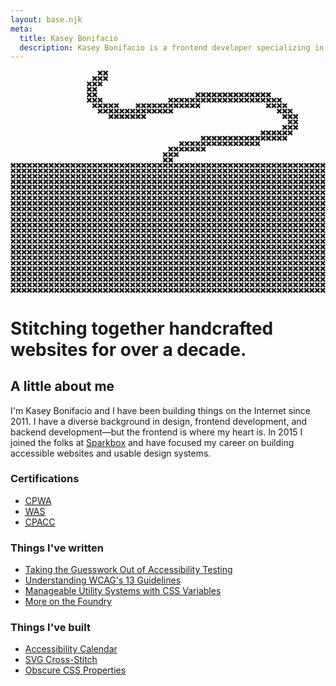 ```yaml
---
layout: base.njk
meta:
  title: Kasey Bonifacio
  description: Kasey Bonifacio is a frontend developer specializing in accessibility and design systems.
---
```


<div class="hero">
  <svg xmlns="http://www.w3.org/2000/svg" xmlns:xlink="http://www.w3.org/1999/xlink" viewBox="0 0 580 410" xml:space="preserve" class="hero__keyboard" aria-hidden="true">
    <defs>
      <marker id="boardX" viewBox="0 0 10 10" markerWidth="10" markerHeight="10" class="board">
        <line stroke-width="3" stroke-linecap="round" x1="2" y1="2" x2="8" y2="8" stroke="currentColor" />
        <line stroke-width="3" stroke-linecap="round" x1="2" y1="8" x2="8" y2="2" stroke="currentColor" />
      </marker>
      <marker id="featuredX" viewBox="0 0 10 10" markerWidth="10" markerHeight="10" class="featured">
        <line stroke-width="3" stroke-linecap="round" x1="2" y1="2" x2="8" y2="8" stroke="currentColor" />
        <line stroke-width="3" stroke-linecap="round" x1="2" y1="8" x2="8" y2="2" stroke="currentColor" />
      </marker>
      <marker id="keyX" viewBox="0 0 10 10" markerWidth="10" markerHeight="10" class="key">
        <line stroke-width="3" stroke-linecap="round" x1="2" y1="2" x2="8" y2="8" stroke="currentColor" />
        <line stroke-width="3" stroke-linecap="round" x1="2" y1="8" x2="8" y2="2" stroke="currentColor" />
      </marker>
      <symbol id="boardRow" width="590" height="10">
        <path d="M0 0 10 0 20 0 30 0 40 0 50 0 60 0 70 0 80 0 90 0 100 0 110 0 120 0 130 0 140 0 150 0 160 0 170 0 180 0 190 0 200 0 210 0 220 0 230 0 240 0 250 0 260 0 270 0 280 0 290 0 300 0 310 0 320 0 330 0 340 0 350 0 360 0 370 0 380 0 390 0 400 0 410 0 420 0 430 0 440 0 450 0 460 0 470 0 480 0 490 0 500 0 510 0 520 0 530 0 540 0 550 0 560 0 570 0" marker-start="url(#boardX)" marker-mid="url(#boardX)" marker-end="url(#boardX)" />
      </symbol>
      <symbol id="boardCol">
        <path d="M0 0 0 10 0 20" marker-start="url(#boardX)" marker-mid="url(#boardX)" marker-end="url(#boardX)" />
      </symbol>
      <!-- Keys -->
      <symbol id="key">
        <path d="M0 0 10 0 20 0 30 0 40 0 50 0 60 0 70 0" marker-start="url(#keyX)" marker-mid="url(#keyX)" marker-end="url(#keyX)" />
        <path d="M0 10 10 10 20 10 30 10 40 10 50 10 60 10 70 10" marker-start="url(#keyX)" marker-mid="url(#keyX)" marker-end="url(#keyX)" />
        <path d="M0 20 10 20 20 20 30 20 40 20 50 20 60 20 70 20" marker-start="url(#keyX)" marker-mid="url(#keyX)" marker-end="url(#keyX)" />
      </symbol>
      <symbol id="featuredKey">
        <path d="M0 0 10 0 20 0 30 0 40 0 50 0 60 0 70 0 80 0 90 0 100 0 110 0 120 0 130 0 140 0 150 0 160 0 170 0 180 0 190 0 200 0 210 0 220 0" marker-start="url(#featuredX)" marker-mid="url(#featuredX)" marker-end="url(#featuredX)"></path>
        <path d="M0 10 10 10 20 10 30 10 40 10 50 10 60 10 70 10 80 10 90 10 100 10 110 10 120 10 130 10 140 10 150 10 160 10 170 10 180 10 190 10 200 10 210 10 220 10" marker-start="url(#featuredX)" marker-mid="url(#featuredX)" marker-end="url(#featuredX)"></path>
        <path d="M0 20 10 20 20 20 30 20 40 20 50 20 60 20 70 20 80 20 90 20 100 20 110 20 120 20 130 20 140 20 150 20 160 20 170 20 180 20 190 20 200 20 210 20 220 20" marker-start="url(#featuredX)" marker-mid="url(#featuredX)" marker-end="url(#featuredX)"></path>
      </symbol>
    </defs>
    <!-- Cord -->
    <path d="M160 0 170 0" marker-start="url(#boardX)" marker-mid="url(#boardX)" marker-end="url(#boardX)"></path>
    <path d="M150 10 160 10 170 10" marker-start="url(#boardX)" marker-mid="url(#boardX)" marker-end="url(#boardX)"></path>
    <path d="M140 20 150 20 160 20" marker-start="url(#boardX)" marker-mid="url(#boardX)" marker-end="url(#boardX)"></path>
    <path d="M140 30 150 30" marker-start="url(#boardX)" marker-mid="url(#boardX)" marker-end="url(#boardX)"></path>
    <path d="M140 40 150 40 340 40 350 40 360 40 370 40 380 40 390 40 400 40 410 40 420 40 430 40 440 40 450 40 460 40 470 40" marker-start="url(#boardX)" marker-mid="url(#boardX)" marker-end="url(#boardX)"></path>
    <path d="M140 50 150 50 160 50 290 50 300 50 310 50 320 50 330 50 340 50 350 50 360 50 370 50 380 50 390 50 400 50 410 50 420 50 430 50 440 50 450 50 460 50 470 50 480 50 490 50" marker-start="url(#boardX)" marker-mid="url(#boardX)" marker-end="url(#boardX)"></path>
    <path d="M150 60 160 60 170 60 180 60 190 60 230 60 240 60 250 60 260 60 270 60 280 60 290 60 300 60 310 60 320 60 330 60 340 60 470 60 480 60 490 60 500 60" marker-start="url(#boardX)" marker-mid="url(#boardX)" marker-end="url(#boardX)"></path>
    <path d="M160 70 170 70 180 70 190 70 200 70 210 70 220 70 230 70 240 70 250 70 260 70 270 70 280 70 290 70 490 70 500 70 510 70" marker-start="url(#boardX)" marker-mid="url(#boardX)" marker-end="url(#boardX)"></path>
    <path d="M180 80 190 80 200 80 210 80 220 80 230 80 240 80 500 80 510 80 520 80" marker-start="url(#boardX)" marker-mid="url(#boardX)" marker-end="url(#boardX)"></path>
    <path d="M510 90 520 90" marker-start="url(#boardX)" marker-mid="url(#boardX)" marker-end="url(#boardX)"></path>
    <path d="M500 100 510 100 520 100" marker-start="url(#boardX)" marker-mid="url(#boardX)" marker-end="url(#boardX)"></path>
    <path d="M460 110 470 110 480 110 490 110 500 110 510 110" marker-start="url(#boardX)" marker-mid="url(#boardX)" marker-end="url(#boardX)"></path>
    <path d="M350 120 360 120 370 120 380 120 390 120 400 120 410 120 420 120 430 120 440 120 450 120 460 120 470 120 480 120 490 120 500 120" marker-start="url(#boardX)" marker-mid="url(#boardX)" marker-end="url(#boardX)"></path>
    <path d="M310 130 320 130 330 130 340 130 350 130 360 130 370 130 380 130 390 130 400 130 410 130 420 130 430 130 440 130 450 130" marker-start="url(#boardX)" marker-mid="url(#boardX)" marker-end="url(#boardX)"></path>
    <path d="M290 140 300 140 310 140 320 140 330 140 340 140 350 140" marker-start="url(#boardX)" marker-mid="url(#boardX)" marker-end="url(#boardX)"></path>
    <path d="M280 150 290 150 300 150" marker-start="url(#boardX)" marker-mid="url(#boardX)" marker-end="url(#boardX)"></path>
    <path d="M280 160 290 160" marker-start="url(#boardX)" marker-mid="url(#boardX)" marker-end="url(#boardX)"></path>
    <!-- Board Row 1 -->
    <use xlink:href="#boardRow" x="0" y="170"></use>
    <!-- Key Row 1 -->
    <use xlink:href="#boardCol" x="0" y="180" height="20" width="10"></use>
    <use xlink:href="#featuredKey" x="10" y="180" height="20" width="40"></use>
    <use xlink:href="#boardCol" x="50" y="180" height="20" width="10"></use>
    <use xlink:href="#key" x="60" y="180" height="20" width="30"></use>
    <use xlink:href="#boardCol" x="90" y="180" height="20" width="10"></use>
    <use xlink:href="#key" x="100" y="180" height="20" width="30"></use>
    <use xlink:href="#boardCol" x="130" y="180" height="20" width="10"></use>
    <use xlink:href="#key" x="140" y="180" height="20" width="30"></use>
    <use xlink:href="#boardCol" x="170" y="180" height="20" width="10"></use>
    <use xlink:href="#key" x="180" y="180" height="20" width="30"></use>
    <use xlink:href="#boardCol" x="210" y="180" height="20" width="10"></use>
    <use xlink:href="#key" x="220" y="180" height="20" width="30"></use>
    <use xlink:href="#boardCol" x="250" y="180" height="20" width="10"></use>
    <use xlink:href="#key" x="260" y="180" height="20" width="30"></use>
    <use xlink:href="#boardCol" x="290" y="180" height="20" width="10"></use>
    <use xlink:href="#key" x="300" y="180" height="20" width="30"></use>
    <use xlink:href="#boardCol" x="330" y="180" height="20" width="10"></use>
    <use xlink:href="#key" x="340" y="180" height="20" width="30"></use>
    <use xlink:href="#boardCol" x="370" y="180" height="20" width="10"></use>
    <use xlink:href="#key" x="380" y="180" height="20" width="30"></use>
    <use xlink:href="#boardCol" x="410" y="180" height="20" width="10"></use>
    <use xlink:href="#key" x="420" y="180" height="20" width="30"></use>
    <use xlink:href="#boardCol" x="450" y="180" height="20" width="10"></use>
    <use xlink:href="#key" x="460" y="180" height="20" width="30"></use>
    <use xlink:href="#boardCol" x="490" y="180" height="20" width="10"></use>
    <use xlink:href="#key" x="500" y="180" height="20" width="30"></use>
    <use xlink:href="#boardCol" x="530" y="180" height="20" width="10"></use>
    <use xlink:href="#key" x="540" y="180" height="20" width="30"></use>
    <use xlink:href="#boardCol" x="570" y="180" height="20" width="10"></use>
    <!-- Board Row 2 -->
    <use xlink:href="#boardRow" x="0" y="200"></use>
    <!-- Key Row 2 -->
    <use xlink:href="#boardCol" height="30" width="20" x="0" y="210"></use>
    <use xlink:href="#key" x="10" y="210" height="30" width="30"></use>
    <use xlink:href="#boardCol" height="30" width="20" x="40" y="210"></use>
    <use xlink:href="#key" x="50" y="210" height="30" width="30"></use>
    <use xlink:href="#boardCol" height="30" width="20" x="80" y="210"></use>
    <use xlink:href="#key" x="90" y="210" height="30" width="30"></use>
    <use xlink:href="#boardCol" height="30" width="20" x="120" y="210"></use>
    <use xlink:href="#key" x="130" y="210" height="30" width="30"></use>
    <use xlink:href="#boardCol" height="30" width="20" x="160" y="210"></use>
    <use xlink:href="#key" x="170" y="210" height="30" width="30"></use>
    <use xlink:href="#boardCol" height="30" width="20" x="200" y="210"></use>
    <use xlink:href="#key" x="210" y="210" height="30" width="30"></use>
    <use xlink:href="#boardCol" height="30" width="20" x="240" y="210"></use>
    <use xlink:href="#key" x="250" y="210" height="30" width="30"></use>
    <use xlink:href="#boardCol" height="30" width="20" x="280" y="210"></use>
    <use xlink:href="#key" x="290" y="210" height="30" width="30"></use>
    <use xlink:href="#boardCol" height="30" width="20" x="320" y="210"></use>
    <use xlink:href="#key" x="330" y="210" height="30" width="30"></use>
    <use xlink:href="#boardCol" height="30" width="20" x="360" y="210"></use>
    <use xlink:href="#key" x="370" y="210" height="30" width="30"></use>
    <use xlink:href="#boardCol" height="30" width="20" x="400" y="210"></use>
    <use xlink:href="#key" x="410" y="210" height="30" width="30"></use>
    <use xlink:href="#boardCol" height="30" width="20" x="440" y="210"></use>
    <use xlink:href="#key" x="450" y="210" height="30" width="30"></use>
    <use xlink:href="#boardCol" height="30" width="20" x="480" y="210"></use>
    <use xlink:href="#key" x="490" y="210" height="30" width="30"></use>
    <use xlink:href="#boardCol" height="30" width="20" x="520" y="210"></use>
    <use xlink:href="#key" x="530" y="210" height="30" width="40"></use>
    <use xlink:href="#boardCol" height="30" width="20" x="570" y="210"></use>
    <!-- Board Row 3 -->
    <use xlink:href="#boardRow" x="0" y="240"></use>
    <!-- Key Row 3 -->
    <use xlink:href="#boardCol" height="30" width="20" x="0" y="250"></use>
    <use xlink:href="#key" x="10" y="250" height="30" width="40"></use>
    <use xlink:href="#boardCol" height="30" width="20" x="50" y="250"></use>
    <use xlink:href="#key" x="60" y="250" height="30" width="30"></use>
    <use xlink:href="#boardCol" height="30" width="20" x="90" y="250"></use>
    <use xlink:href="#key" x="100" y="250" height="30" width="30"></use>
    <use xlink:href="#boardCol" height="30" width="20" x="130" y="250"></use>
    <use xlink:href="#key" x="140" y="250" height="30" width="30"></use>
    <use xlink:href="#boardCol" height="30" width="20" x="170" y="250"></use>
    <use xlink:href="#key" x="180" y="250" height="30" width="30"></use>
    <use xlink:href="#boardCol" height="30" width="20" x="210" y="250"></use>
    <use xlink:href="#key" x="220" y="250" height="30" width="30"></use>
    <use xlink:href="#boardCol" height="30" width="20" x="250" y="250"></use>
    <use xlink:href="#key" x="260" y="250" height="30" width="30"></use>
    <use xlink:href="#boardCol" height="30" width="20" x="290" y="250"></use>
    <use xlink:href="#key" x="300" y="250" height="30" width="30"></use>
    <use xlink:href="#boardCol" height="30" width="20" x="330" y="250"></use>
    <use xlink:href="#key" x="340" y="250" height="30" width="30"></use>
    <use xlink:href="#boardCol" height="30" width="20" x="370" y="250"></use>
    <use xlink:href="#key" x="380" y="250" height="30" width="30"></use>
    <use xlink:href="#boardCol" height="30" width="20" x="410" y="250"></use>
    <use xlink:href="#key" x="420" y="250" height="30" width="30"></use>
    <use xlink:href="#boardCol" height="30" width="20" x="450" y="250"></use>
    <use xlink:href="#key" x="460" y="250" height="30" width="30"></use>
    <use xlink:href="#boardCol" height="30" width="20" x="490" y="250"></use>
    <use xlink:href="#key" x="500" y="250" height="30" width="30"></use>
    <use xlink:href="#boardCol" height="30" width="20" x="530" y="250"></use>
    <use xlink:href="#key" x="540" y="250" height="30" width="30"></use>
    <use xlink:href="#boardCol" height="30" width="20" x="570" y="250"></use>
    <!-- Board Row 4 -->
    <use xlink:href="#boardRow" x="0" y="280"></use>
    <!-- Key Row 4 -->
    <use xlink:href="#boardCol" height="30" width="20" x="0" y="290"></use>
    <use xlink:href="#key" x="10" y="290" height="30" width="50"></use>
    <use xlink:href="#boardCol" height="30" width="20" x="60" y="290"></use>
    <use xlink:href="#key" x="70" y="290" height="30" width="30"></use>
    <use xlink:href="#boardCol" height="30" width="20" x="100" y="290"></use>
    <use xlink:href="#key" x="110" y="290" height="30" width="30"></use>
    <use xlink:href="#boardCol" height="30" width="20" x="140" y="290"></use>
    <use xlink:href="#key" x="150" y="290" height="30" width="30"></use>
    <use xlink:href="#boardCol" height="30" width="20" x="180" y="290"></use>
    <use xlink:href="#key" x="190" y="290" height="30" width="30"></use>
    <use xlink:href="#boardCol" height="30" width="20" x="220" y="290"></use>
    <use xlink:href="#key" x="230" y="290" height="30" width="30"></use>
    <use xlink:href="#boardCol" height="30" width="20" x="260" y="290"></use>
    <use xlink:href="#key" x="270" y="290" height="30" width="30"></use>
    <use xlink:href="#boardCol" height="30" width="20" x="300" y="290"></use>
    <use xlink:href="#key" x="310" y="290" height="30" width="30"></use>
    <use xlink:href="#boardCol" height="30" width="20" x="340" y="290"></use>
    <use xlink:href="#key" x="350" y="290" height="30" width="30"></use>
    <use xlink:href="#boardCol" height="30" width="20" x="380" y="290"></use>
    <use xlink:href="#key" x="390" y="290" height="30" width="30"></use>
    <use xlink:href="#boardCol" height="30" width="20" x="420" y="290"></use>
    <use xlink:href="#key" x="430" y="290" height="30" width="30"></use>
    <use xlink:href="#boardCol" height="30" width="20" x="460" y="290"></use>
    <use xlink:href="#key" x="470" y="290" height="30" width="30"></use>
    <use xlink:href="#boardCol" height="30" width="20" x="500" y="290"></use>
    <use xlink:href="#key" x="510" y="290" height="30" width="60"></use>
    <use xlink:href="#boardCol" height="30" width="20" x="570" y="290"></use>
    <!-- Board Row 5 -->
    <use xlink:href="#boardRow" x="0" y="320"></use>
    <!-- Key Row 5 -->
    <use xlink:href="#boardCol" height="30" width="20" x="0" y="330"></use>
    <use xlink:href="#key" x="10" y="330" height="30" width="70"></use>
    <use xlink:href="#boardCol" height="30" width="20" x="80" y="330"></use>
    <use xlink:href="#key" x="90" y="330" height="30" width="30"></use>
    <use xlink:href="#boardCol" height="30" width="20" x="120" y="330"></use>
    <use xlink:href="#key" x="130" y="330" height="30" width="30"></use>
    <use xlink:href="#boardCol" height="30" width="20" x="160" y="330"></use>
    <use xlink:href="#key" x="170" y="330" height="30" width="30"></use>
    <use xlink:href="#boardCol" height="30" width="20" x="200" y="330"></use>
    <use xlink:href="#key" x="210" y="330" height="30" width="30"></use>
    <use xlink:href="#boardCol" height="30" width="20" x="240" y="330"></use>
    <use xlink:href="#key" x="250" y="330" height="30" width="30"></use>
    <use xlink:href="#boardCol" height="30" width="20" x="280" y="330"></use>
    <use xlink:href="#key" x="290" y="330" height="30" width="30"></use>
    <use xlink:href="#boardCol" height="30" width="20" x="320" y="330"></use>
    <use xlink:href="#key" x="330" y="330" height="30" width="30"></use>
    <use xlink:href="#boardCol" height="30" width="20" x="360" y="330"></use>
    <use xlink:href="#key" x="370" y="330" height="30" width="30"></use>
    <use xlink:href="#boardCol" height="30" width="20" x="400" y="330"></use>
    <use xlink:href="#key" x="410" y="330" height="30" width="30"></use>
    <use xlink:href="#boardCol" height="30" width="20" x="440" y="330"></use>
    <use xlink:href="#key" x="450" y="330" height="30" width="30"></use>
    <use xlink:href="#boardCol" height="30" width="20" x="480" y="330"></use>
    <use xlink:href="#key" x="490" y="330" height="30" width="80"></use>
    <use xlink:href="#boardCol" height="30" width="20" x="570" y="330"></use>
    <!-- Board Row 6 -->
    <use xlink:href="#boardRow" x="0" y="360"></use>
    <!-- Key Row 6 -->
    <use xlink:href="#boardCol" height="30" width="20" x="0" y="370"></use>
    <use xlink:href="#key" x="10" y="370" height="30" width="30"></use>
    <use xlink:href="#boardCol" height="30" width="20" x="40" y="370"></use>
    <use xlink:href="#key" x="50" y="370" height="30" width="30"></use>
    <use xlink:href="#boardCol" height="30" width="20" x="80" y="370"></use>
    <use xlink:href="#key" x="90" y="370" height="30" width="30"></use>
    <use xlink:href="#boardCol" height="30" width="20" x="120" y="370"></use>
    <use xlink:href="#key" x="130" y="370" height="30" width="30"></use>
    <use xlink:href="#boardCol" height="30" width="20" x="160" y="370"></use>
    <use xlink:href="#featuredKey" x="170" y="370" height="30" width="230"></use>
    <use xlink:href="#boardCol" height="30" width="20" x="400" y="370"></use>
    <use xlink:href="#key" x="410" y="370" height="30" width="30"></use>
    <use xlink:href="#boardCol" height="30" width="20" x="440" y="370"></use>
    <use xlink:href="#key" x="450" y="370" height="30" width="30"></use>
    <use xlink:href="#boardCol" height="30" width="20" x="480" y="370"></use>
    <use xlink:href="#key" x="490" y="370" height="30" width="30"></use>
    <use xlink:href="#boardCol" height="30" width="20" x="520" y="370"></use>
    <use xlink:href="#key" x="530" y="370" height="30" width="40"></use>
    <use xlink:href="#boardCol" height="30" width="20" x="570" y="370"></use>
    <!-- Board Row 6 -->
    <use xlink:href="#boardRow" x="0" y="400"></use>
  </svg>

  <h1 class="text-featured">Stitching together <span class="text-highlight">handcrafted</span> websites for over a decade.</h1>
</div>

<div class="section">
  <h2 class="text-section">A little about me</h2>

  <p>I'm Kasey Bonifacio and I have been building things on the Internet since 2011. I have a diverse background in design, frontend development, and backend development—but the frontend is where my heart is. In 2015 I joined the folks at <a href="https://sparkbox.com">Sparkbox</a> and have focused my career on building accessible websites and usable design systems.</p>
</div>

<nav aria-labelledby="certifications" class="section">
  <h3 id="certifications">Certifications</h3>
  <ul>
    <li>
      <a href="https://www.accessibilityassociation.org/cpwacertification" class="link-pill"><abbr title="Certified Professional in Web Accessibility">CPWA</abbr></a>
    </li>
    <li>
      <a href="https://www.accessibilityassociation.org/wascertification" class="link-pill"><abbr title="Web Accessibility Specialist">WAS</abbr></a>
    </li>
    <li>
      <a href="https://www.accessibilityassociation.org/cpacccertification" class="link-pill"><abbr title="Certified Professional in Accessibility Core Competencies">CPACC</abbr></a>
    </li>
  </ul>
</nav>

<nav aria-labelledby="writing" class="section">
  <h3 id="writting">Things I've written</h3>
  <ul>
    <li class="list-block">
      <a href="https://sparkbox.com/foundry/wcag_2.1_checklist_web_accessibility_testing_a11y_success_criteria_list">Taking the Guesswork Out of Accessibility Testing</a>
    </li>
    <li class="list-block"><a href="https://sparkbox.com/foundry/understand_wcag_guidelines_for_accessibility">Understanding WCAG's 13 Guidelines</a></li>
    <li class="list-block"><a href="https://sparkbox.com/foundry/manageable_utility_systems_with_css_variables">Manageable Utility Systems with CSS Variables</a></li>
    <li class="list-block">
      <a href="https://sparkbox.com/foundry/author/kasey_bonifacio">More on the Foundry</a>
    </li>
  </ul>
</nav>

<nav aria-labelledby="built" class="section">
  <h3 id="built">Things I've built</h3>

  <ul>
    <li class="list-block">
      <a href="http://a11ycalendar.kaseybon.com">Accessibility Calendar</a>
    </li>
    <li class="list-block">
      <a href="https://codepen.io/collection/GoQqgz">SVG Cross-Stitch</a>
    </li>
    <li class="list-block">
      <a href="https://codepen.io/collection/DyJPrP">Obscure CSS Properties</a>
    </li>
  </ul>
</nav>